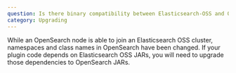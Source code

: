 ```yaml
---
question: Is there binary compatibility between Elasticsearch-OSS and OpenSearch?
category: Upgrading
---
```

While an OpenSearch node is able to join an Elasticsearch OSS cluster, namespaces and class names in OpenSearch have been changed. If your plugin code depends on Elasticsearch OSS JARs, you will need to upgrade those dependencies to OpenSearch JARs.
